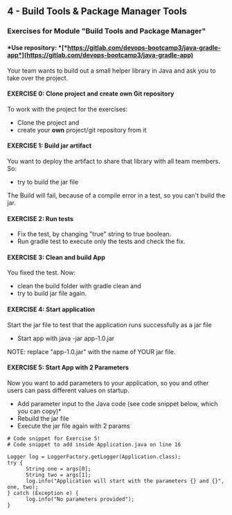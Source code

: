 ## 4 - Build Tools & Package Manager Tools

### **Exercises for Module "Build Tools and Package Manager"**

#### *Use repository: *[*https://gitlab.com/devops-bootcamp3/java-gradle-app*](https://gitlab.com/devops-bootcamp3/java-gradle-app)

Your team wants to build out a small helper library in Java and ask you to take over the project.

#### **EXERCISE 0: Clone project and create own Git repository**

To work with the project for the exercises:

* Clone the project and
* create your **own** project/git repository from it

#### **EXERCISE 1: Build jar artifact**

You want to deploy the artifact to share that library with all team members. So:

* try to build the jar file

The Build will fail, because of a compile error in a test, so you can't build the jar.

#### **EXERCISE 2: Run tests**

* Fix the test, by changing "true" string to true boolean.
* Run gradle test to execute only the tests and check the fix.

#### **EXERCISE 3: Clean and build App**

You fixed the test. Now:

* clean the build folder with gradle clean and
* try to build jar file again.

#### **EXERCISE 4: Start application**

Start the jar file to test that the application runs successfully as a jar file

* Start app with java -jar app-1.0.jar

NOTE: replace "app-1.0.jar" with the name of YOUR jar file.

#### **EXERCISE 5: Start App with 2 Parameters**

Now you want to add parameters to your application, so you and other users can pass different values on startup.

* Add parameter input to the Java code (see code snippet below, which you can copy)*
* Rebuild the jar file
* Execute the jar file again with 2 params

```
# Code snippet for Exercise 5!
# Code snippet to add inside Application.java on line 16

Logger log = LoggerFactory.getLogger(Application.class);
try {
      String one = args[0];
      String two = args[1];
      log.info("Application will start with the parameters {} and {}", one, two);
} catch (Exception e) {
      log.info("No parameters provided");
}
```
